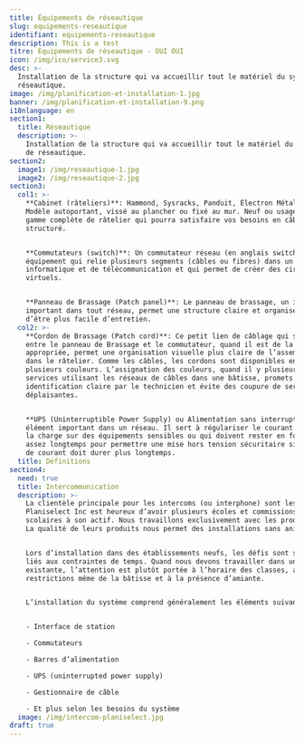 ```yaml
---
title: Équipements de réseautique
slug: equipements-reseautique
identifiant: equipements-reseautique
description: This is a test
titre: Équipements de réseautique - OUI OUI
icon: /img/ico/service3.svg
desc: >-
  Installation de la structure qui va accueillir tout le matériel du système de
  réseautique.
image: /img/planification-et-installation-1.jpg
banner: /img/planification-et-installation-9.png
i18nlanguage: en
section1:
  title: Réseautique
  description: >-
    Installation de la structure qui va accueillir tout le matériel du système
    de réseautique.
section2:
  image1: /img/reseautique-1.jpg
  image2: /img/reseautique-2.jpg
section3:
  col1: >-
    **Cabinet (râteliers)**: Hammond, Sysracks, Panduit, Électron Métal et plus.
    Modèle autoportant, vissé au plancher ou fixé au mur. Neuf ou usagé. Une
    gamme complète de râtelier qui pourra satisfaire vos besoins en câblage
    structuré.


    **Commutateurs (switch)**: Un commutateur réseau (en anglais switch), est un
    équipement qui relie plusieurs segments (câbles ou fibres) dans un réseau
    informatique et de télécommunication et qui permet de créer des circuits
    virtuels.


    **Panneau de Brassage (Patch panel)**: Le panneau de brassage, un item
    important dans tout réseau, permet une structure claire et organisée en plus
    d’être plus facile d’entretien.
  col2: >-
    **Cordon de Brassage (Patch cord)**: Ce petit lien de câblage qui se situe
    entre le panneau de Brassage et le commutateur, quand il est de la longueur
    appropriée, permet une organisation visuelle plus claire de l’assemblage
    dans le râtelier. Comme les câbles, les cordons sont disponibles en
    plusieurs couleurs. L’assignation des couleurs, quand il y plusieurs
    services utilisant les réseaux de câbles dans une bâtisse, promets une
    identification claire par le technicien et évite des coupure de services
    déplaisantes.


    **UPS (Uninterruptible Power Supply) ou Alimentation sans interruption**: Un
    élément important dans un réseau. Il sert à régulariser le courant et garder
    la charge sur des équipements sensibles ou qui doivent rester en fonction
    assez longtemps pour permettre une mise hors tension sécuritaire si la panne
    de courant doit durer plus longtemps. 
  title: Définitions
section4:
  need: true
  title: Intercommunication
  description: >-
    La clientèle principale pour les intercoms (ou interphone) sont les écoles.
    Planiselect Inc est heureux d’avoir plusieurs écoles et commissions
    scolaires à son actif. Nous travaillons exclusivement avec les produits TOA.
    La qualité de leurs produits nous permet des installations sans anicroches.


    Lors d’installation dans des établissements neufs, les défis sont surtout
    liés aux contraintes de temps. Quand nous devons travailler dans une école
    existante, l’attention est plutôt portée à l’horaire des classes, aux
    restrictions même de la bâtisse et à la présence d’amiante. 


    L’installation du système comprend généralement les éléments suivants:


    - Interface de station

    - Commutateurs 

    - Barres d’alimentation

    - UPS (uninterrupted power supply)

    - Gestionnaire de câble

    - Et plus selon les besoins du système
  image: /img/intercom-planiselect.jpg
draft: true
---
```



